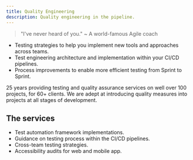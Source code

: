 ```yaml
---
title: Quality Engineering
description: Quality engineering in the pipeline.
---
```

> "I've never heard of you." ~ A world-famous Agile coach

- Testing strategies to help you implement new tools and approaches across teams.
- Test engineering architecture and implementation within your CI/CD pipelines. 
- Process improvements to enable more efficient testing from Sprint to Sprint.

25 years providing testing and quality assurance services on well over 100 projects, for 60+ clients. We are adept at introducing quality measures into projects at all stages of development.

## The services
- Test automation framework implementations.
- Guidance on testing process within the CI/CD pipelines.
- Cross-team testing strategies.
- Accessibility audits for web and mobile app.
